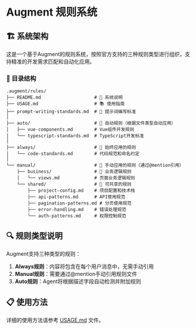 # Augment 规则系统

## 🏗️ 系统架构

这是一个基于Augment的规则系统，按照官方支持的三种规则类型进行组织，支持精准的开发需求匹配和自动化应用。

### 📁 目录结构
```
.augment/rules/
├── README.md                    # 📖 系统说明
├── USAGE.md                     # 📚 使用指南
├── prompt-writing-standards.md  # 📝 提示词编写标准
│
├── auto/                        # 🤖 自动规则（根据文件类型自动应用）
│   ├── vue-components.md        # Vue组件开发规则
│   └── typescript-standards.md  # TypeScript开发标准
│
├── always/                      # 📌 始终应用的规则
│   └── code-standards.md        # 代码规范和命名约定
│
└── manual/                      # 👤 手动应用的规则（通过@mention引用）
    ├── business/                # 💼 业务逻辑规则
    │   └── views.md             # 页面业务逻辑规则
    └── shared/                  # 🔄 可共享的规则
        ├── project-config.md    # 项目配置和技术栈
        ├── api-patterns.md      # API使用规范
        ├── pagination-patterns.md # 分页使用规范
        ├── error-handling.md    # 错误处理规范
        └── auth-patterns.md     # 权限控制规范
```

## 🔍 规则类型说明

Augment支持三种类型的规则：

1. **Always规则**：内容将包含在每个用户消息中，无需手动引用
2. **Manual规则**：需要通过@mention手动引用规则文件
3. **Auto规则**：Agent将根据描述字段自动检测并附加规则

## 📋 使用方法

详细的使用方法请参考 [USAGE.md](./USAGE.md) 文件。
